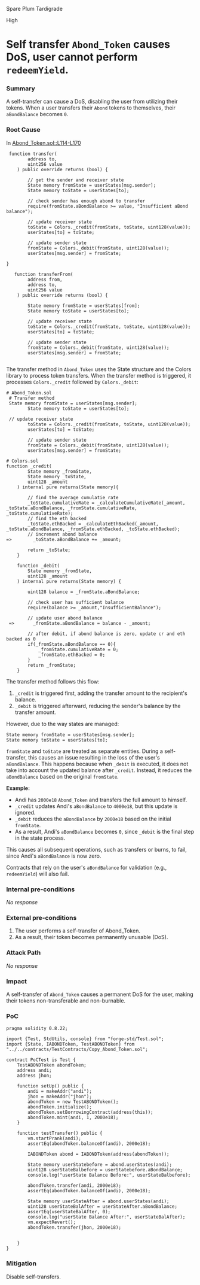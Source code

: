 Spare Plum Tardigrade

High

# Self transfer `Abond_Token` causes DoS, user cannot perform `redeemYield`.

### Summary

A self-transfer can cause a DoS, disabling the user from utilizing their tokens.
When a user transfers their `Abond` tokens to themselves, their `aBondBalance` becomes `0`.

### Root Cause
In [Abond_Token.sol::L114-L170](https://github.com/sherlock-audit/2024-11-autonomint/blob/0d324e04d4c0ca306e1ae4d4c65f0cb9d681751b/Blockchain/Blockchian/contracts/Token/Abond_Token.sol#L114-L170)
```solidity
 function transfer(
        address to,
        uint256 value
    ) public override returns (bool) {

        // get the sender and receiver state
        State memory fromState = userStates[msg.sender];
        State memory toState = userStates[to];

        // check sender has enough abond to transfer
        require(fromState.aBondBalance >= value, "Insufficient aBond balance");

        // update receiver state
        toState = Colors._credit(fromState, toState, uint128(value));
        userStates[to] = toState;

        // update sender state
        fromState = Colors._debit(fromState, uint128(value));
        userStates[msg.sender] = fromState;

}

   function transferFrom(
        address from,
        address to,
        uint256 value
    ) public override returns (bool) {
  
        State memory fromState = userStates[from];
        State memory toState = userStates[to];

        // update receiver state
        toState = Colors._credit(fromState, toState, uint128(value));
        userStates[to] = toState;

        // update sender state
        fromState = Colors._debit(fromState, uint128(value));
        userStates[msg.sender] = fromState;
   
```
The transfer method in `Abond_Token` uses the State structure and the Colors library to process token transfers. When the transfer method is triggered, it processes `Colors._credit` followed by `Colors._debit`:
```solidity
# Abond_Token.sol
 # Transfer method
 State memory fromState = userStates[msg.sender];
        State memory toState = userStates[to];

 // update receiver state
        toState = Colors._credit(fromState, toState, uint128(value));
        userStates[to] = toState;

        // update sender state
        fromState = Colors._debit(fromState, uint128(value));
        userStates[msg.sender] = fromState;

# Colors.sol
function _credit(
        State memory _fromState,
        State memory _toState,
        uint128 _amount
    ) internal pure returns(State memory){

        // find the average cumulatie rate
        _toState.cumulativeRate = _calculateCumulativeRate(_amount, _toState.aBondBalance, _fromState.cumulativeRate, _toState.cumulativeRate);
        // find the eth backed
        _toState.ethBacked = _calculateEthBacked(_amount, _toState.aBondBalance, _fromState.ethBacked, _toState.ethBacked);
        // increment abond balance
=>        _toState.aBondBalance += _amount;

        return _toState;
    }

    function _debit(
        State memory _fromState,
        uint128 _amount
    ) internal pure returns(State memory) {

        uint128 balance = _fromState.aBondBalance;
        
        // check user has sufficient balance
        require(balance >= _amount,"InsufficientBalance");
 
        // update user abond balance
 =>       _fromState.aBondBalance = balance - _amount;

        // after debit, if abond balance is zero, update cr and eth backed as 0
        if(_fromState.aBondBalance == 0){
            _fromState.cumulativeRate = 0;
            _fromState.ethBacked = 0;
        }
        return _fromState;
    } 
```
The transfer method follows this flow:

1. `_credit` is triggered first, adding the transfer amount to the recipient's balance.  
2. `_debit` is triggered afterward, reducing the sender's balance by the transfer amount.  

However, due to the way states are managed:  
```solidity
State memory fromState = userStates[msg.sender];
State memory toState = userStates[to];
```
`fromState` and `toState` are treated as separate entities. During a self-transfer, this causes an issue resulting in the loss of the user's `aBondBalance`. This happens because when `_debit` is executed, it does not take into account the updated balance after `_credit`. Instead, it reduces the `aBondBalance` based on the original `fromState`.

**Example:**
- Andi has `2000e18` `Abond_Token` and transfers the full amount to himself.  
- `_credit` updates Andi's `aBondBalance` to `4000e18`, but this update is ignored.  
- `_debit` reduces the `aBondBalance` by `2000e18` based on the initial `fromState`.  
- As a result, Andi's `aBondBalance` becomes `0`, since `_debit` is the final step in the state process.  

This causes all subsequent operations, such as transfers or burns, to fail, since Andi's `aBondBalance` is now zero.

Contracts that rely on the user's `aBondBalance` for validation (e.g., `redeemYield`) will also fail.

### Internal pre-conditions

_No response_

### External pre-conditions

1. The user performs a self-transfer of Abond_Token.
2. As a result, their token becomes permanently unusable (DoS).

### Attack Path

_No response_ 

### Impact
A self-transfer of `Abond_Token` causes a permanent DoS for the user, making their tokens non-transferable and non-burnable.

### PoC

```solidity
pragma solidity 0.8.22;

import {Test, StdUtils, console} from "forge-std/Test.sol";
import {State, IABONDToken, TestABONDToken} from "../../contracts/TestContracts/Copy_Abond_Token.sol";

contract PoCTest is Test {
    TestABONDToken abondToken;
    address andi;
    address jhon;

    function setUp() public {
        andi = makeAddr("andi");
        jhon = makeAddr("jhon");
        abondToken = new TestABONDToken();
        abondToken.initialize();
        abondToken.setBorrowingContract(address(this));
        abondToken.mint(andi, 1, 2000e18);
    }

    function testTransfer() public {
        vm.startPrank(andi);
        assertEq(abondToken.balanceOf(andi), 2000e18);

        IABONDToken abond = IABONDToken(address(abondToken));

        State memory userStatebefore = abond.userStates(andi);
        uint128 userStateBalbefore = userStatebefore.aBondBalance;
        console.log("userState Balance Before:", userStateBalbefore);

        abondToken.transfer(andi, 2000e18);
        assertEq(abondToken.balanceOf(andi), 2000e18);
        
        State memory userStateAfter = abond.userStates(andi);
        uint128 userStateBalAfter = userStateAfter.aBondBalance;
        assertEq(userStateBalAfter, 0);
        console.log("userState Balance After:", userStateBalAfter);
        vm.expectRevert();
        abondToken.transfer(jhon, 2000e18);


    }
}

```

### Mitigation
Disable self-transfers.